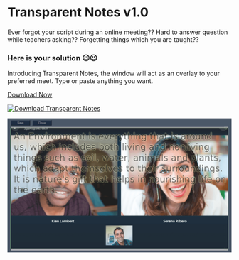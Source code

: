 # Transparent Notes v1.0

Ever forgot your script during an online meeting?? Hard to answer question while teachers asking?? Forgetting things which you are taught??

### Here is your solution 😉😉

Introducing Transparent Notes, the window will act as an overlay to your preferred meet. Type or paste anything you want.

[Download Now](https://github.com/krithikV/transparentnotes/releases/tag/v1)

[![Download Transparent Notes](https://img.shields.io/sourceforge/dm/transparentnotes.svg)](https://sourceforge.net/projects/transparentnotes/files/latest/download)

![](Screenshot.jpg)
